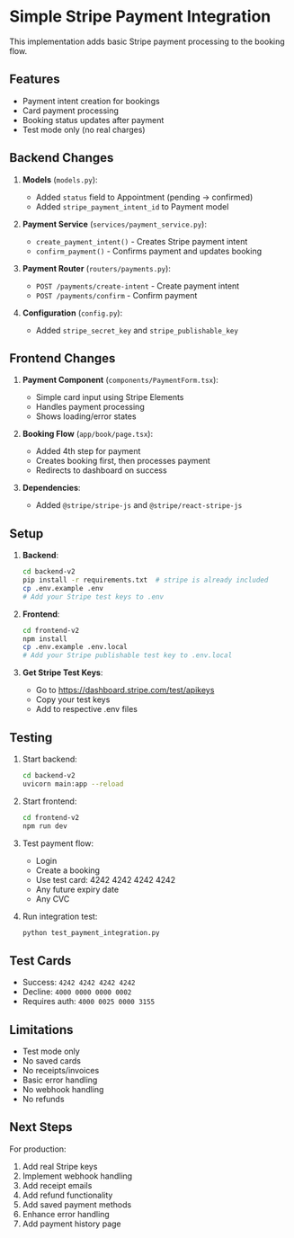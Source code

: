 # Simple Stripe Payment Integration

This implementation adds basic Stripe payment processing to the booking flow.

## Features

- Payment intent creation for bookings
- Card payment processing
- Booking status updates after payment
- Test mode only (no real charges)

## Backend Changes

1. **Models** (`models.py`):
   - Added `status` field to Appointment (pending → confirmed)
   - Added `stripe_payment_intent_id` to Payment model

2. **Payment Service** (`services/payment_service.py`):
   - `create_payment_intent()` - Creates Stripe payment intent
   - `confirm_payment()` - Confirms payment and updates booking

3. **Payment Router** (`routers/payments.py`):
   - `POST /payments/create-intent` - Create payment intent
   - `POST /payments/confirm` - Confirm payment

4. **Configuration** (`config.py`):
   - Added `stripe_secret_key` and `stripe_publishable_key`

## Frontend Changes

1. **Payment Component** (`components/PaymentForm.tsx`):
   - Simple card input using Stripe Elements
   - Handles payment processing
   - Shows loading/error states

2. **Booking Flow** (`app/book/page.tsx`):
   - Added 4th step for payment
   - Creates booking first, then processes payment
   - Redirects to dashboard on success

3. **Dependencies**:
   - Added `@stripe/stripe-js` and `@stripe/react-stripe-js`

## Setup

1. **Backend**:
   ```bash
   cd backend-v2
   pip install -r requirements.txt  # stripe is already included
   cp .env.example .env
   # Add your Stripe test keys to .env
   ```

2. **Frontend**:
   ```bash
   cd frontend-v2
   npm install
   cp .env.example .env.local
   # Add your Stripe publishable test key to .env.local
   ```

3. **Get Stripe Test Keys**:
   - Go to https://dashboard.stripe.com/test/apikeys
   - Copy your test keys
   - Add to respective .env files

## Testing

1. Start backend:
   ```bash
   cd backend-v2
   uvicorn main:app --reload
   ```

2. Start frontend:
   ```bash
   cd frontend-v2
   npm run dev
   ```

3. Test payment flow:
   - Login
   - Create a booking
   - Use test card: 4242 4242 4242 4242
   - Any future expiry date
   - Any CVC

4. Run integration test:
   ```bash
   python test_payment_integration.py
   ```

## Test Cards

- Success: `4242 4242 4242 4242`
- Decline: `4000 0000 0000 0002`
- Requires auth: `4000 0025 0000 3155`

## Limitations

- Test mode only
- No saved cards
- No receipts/invoices
- Basic error handling
- No webhook handling
- No refunds

## Next Steps

For production:
1. Add real Stripe keys
2. Implement webhook handling
3. Add receipt emails
4. Add refund functionality
5. Add saved payment methods
6. Enhance error handling
7. Add payment history page